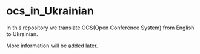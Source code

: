 ocs_in_Ukrainian
================

In this repository we translate OCS(Open Conference System) from English to Ukrainian.

More information will be added later.
